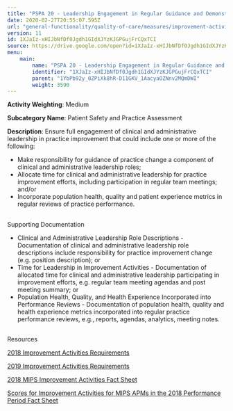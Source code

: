 ```yaml
---
title: "PSPA 20 - Leadership Engagement in Regular Guidance and Demonstrated Commitment for Implementing Practice Improvement Changes"
date: 2020-02-27T20:55:07.595Z
url: "general-functionality/quality-of-care/measures/improvement-activities-measures/2018-improvement-acti_17.html"
version: 11
id: 1XJaIz-xHIJbNfDf0Jgdh1GIdXJYzKJGPGujFrCQxTCI
source: https://drive.google.com/open?id=1XJaIz-xHIJbNfDf0Jgdh1GIdXJYzKJGPGujFrCQxTCI
menu:
    main:
        name: "PSPA 20 - Leadership Engagement in Regular Guidance and Demonstrated Commitment for Implementing Practice Improvement Changes"
        identifier: "1XJaIz-xHIJbNfDf0Jgdh1GIdXJYzKJGPGujFrCQxTCI"
        parent: "1YbPb92y_0ZPiXk8hR-D11GKV_1AacyaOZNnv2MQmDWI"
        weight: 3590
---
```









**Activity Weighting**: Medium

**Subcategory Name**: Patient Safety and Practice Assessment

**Description**: Ensure full engagement of clinical and administrative leadership in practice improvement that could include one or more of the following:

* Make responsibility for guidance of practice change a component of clinical and administrative leadership roles; 
* Allocate time for clinical and administrative leadership for practice improvement efforts, including participation in regular team meetings; and/or
* Incorporate population health, quality and patient experience metrics in regular reviews of practice performance.







## 

Supporting Documentation

* Clinical and Administrative Leadership Role Descriptions - Documentation of clinical and administrative leadership role descriptions include responsibility for practice improvement change (e.g. position description); or 
* Time for Leadership in Improvement Activities - Documentation of allocated time for clinical and administrative leadership participating in improvement efforts, e.g. regular team meeting agendas and post meeting summary; or 
* Population Health, Quality, and Health Experience Incorporated into Performance Reviews - Documentation of population health, quality and health experience metrics incorporated into regular practice performance reviews, e.g., reports, agendas, analytics, meeting notes.







## 

Resources

[2018 Improvement Activities Requirements](https://qpp.cms.gov/mips/improvement-activities?py=2018)

[2019 Improvement Activities Requirements](https://qpp.cms.gov/mips/improvement-activities?py=2019)

[2018 MIPS Improvement Activities Fact Sheet](https://qpp.cms.gov/resource/2018%20MIPS%20Improvement%20Activities%20Fact%20Sheet)

[Scores for Improvement Activities for MIPS APMs in the 2018 Performance Period Fact Sheet](https://qpp.cms.gov/resource/2018%20MIPS%20APMs%20improvement%20Activities%20scores%20fact%20sheet)

